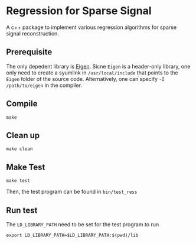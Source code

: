 # Regression for Sparse Signal

A c++ package to implement various regression algorithms for sparse signal reconstruction.

## Prerequisite
The only depedent library is [Eigen](http://eigen.tuxfamily.org).
Sicne `Eigen` is a header-only library, one only need to create a syumlink in `/usr/local/include` that points to the `Eigen` folder of the source code. Alternatively, one can specify `-I /path/to/eigen` in the compiler.

## Compile
```
make
```

## Clean up
```
make clean
```

## Make Test
```
make test
```
Then, the test program can be found in `bin/test_ress`

## Run test

The `LD_LIBRARY_PATH` need to be set for the test program to run
```
export LD_LIBRARY_PATH=$LD_LIBRARY_PATH:$(pwd)/lib
```